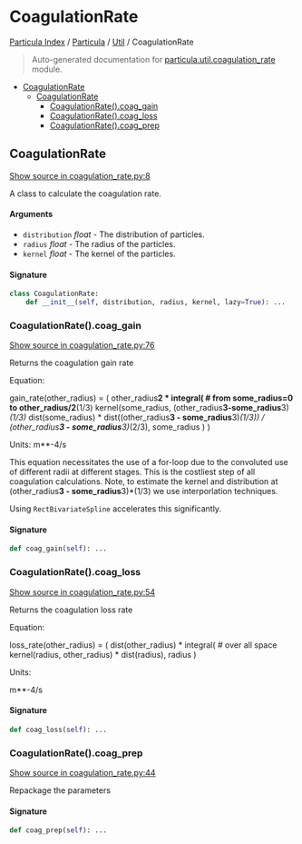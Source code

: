 # CoagulationRate

[Particula Index](../../README.md#particula-index) / [Particula](../index.md#particula) / [Util](./index.md#util) / CoagulationRate

> Auto-generated documentation for [particula.util.coagulation_rate](../../../particula/util/coagulation_rate.py) module.

- [CoagulationRate](#coagulationrate)
  - [CoagulationRate](#coagulationrate-1)
    - [CoagulationRate().coag_gain](#coagulationrate()coag_gain)
    - [CoagulationRate().coag_loss](#coagulationrate()coag_loss)
    - [CoagulationRate().coag_prep](#coagulationrate()coag_prep)

## CoagulationRate

[Show source in coagulation_rate.py:8](../../../particula/util/coagulation_rate.py#L8)

A class to calculate the coagulation rate.

#### Arguments

- `distribution` *float* - The distribution of particles.
- `radius` *float* - The radius of the particles.
- `kernel` *float* - The kernel of the particles.

#### Signature

```python
class CoagulationRate:
    def __init__(self, distribution, radius, kernel, lazy=True): ...
```

### CoagulationRate().coag_gain

[Show source in coagulation_rate.py:76](../../../particula/util/coagulation_rate.py#L76)

Returns the coagulation gain rate

Equation:

gain_rate(other_radius) = (
    other_radius**2 *
    integral( # from some_radius=0 to other_radius/2**(1/3)
        kernel(some_radius, (other_radius**3-some_radius**3)*(1/3)*
        dist(some_radius) *
        dist((other_radius**3 - some_radius**3)*(1/3)) /
        (other_radius**3 - some_radius**3)*(2/3),
        some_radius
    )
)

Units:
    m**-4/s

This equation necessitates the use of a for-loop due to the
convoluted use of different radii at different stages.
This is the costliest step of all coagulation calculations.
Note, to estimate the kernel and distribution at
(other_radius**3 - some_radius**3)*(1/3)
we use interporlation techniques.

Using `RectBivariateSpline` accelerates this significantly.

#### Signature

```python
def coag_gain(self): ...
```

### CoagulationRate().coag_loss

[Show source in coagulation_rate.py:54](../../../particula/util/coagulation_rate.py#L54)

Returns the coagulation loss rate

Equation:

loss_rate(other_radius) = (
    dist(other_radius) *
    integral( # over all space
        kernel(radius, other_radius) *
        dist(radius),
        radius
    )

Units:

m**-4/s

#### Signature

```python
def coag_loss(self): ...
```

### CoagulationRate().coag_prep

[Show source in coagulation_rate.py:44](../../../particula/util/coagulation_rate.py#L44)

Repackage the parameters

#### Signature

```python
def coag_prep(self): ...
```